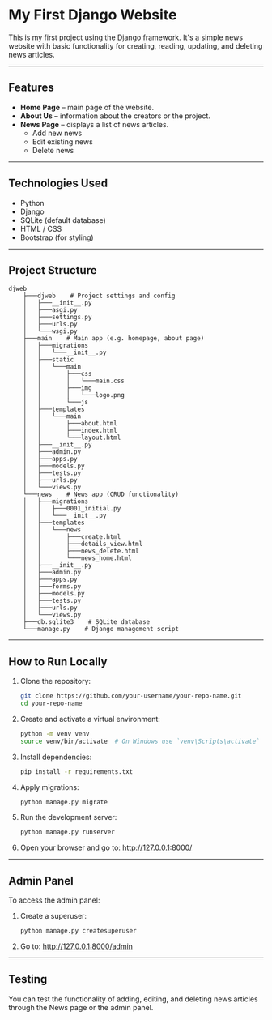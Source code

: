 # My First Django Website

This is my first project using the Django framework. It's a simple news website with basic functionality for creating, 
reading, updating, and deleting news articles.

---

## Features

- **Home Page** – main page of the website.
- **About Us** – information about the creators or the project.
- **News Page** – displays a list of news articles.
  - Add new news
  - Edit existing news
  - Delete news

---

## Technologies Used

- Python
- Django
- SQLite (default database)
- HTML / CSS
- Bootstrap (for styling)

---

## Project Structure

```
djweb
    ├───djweb    # Project settings and config
    │   ├───__init__.py
    │   ├───asgi.py
    │   ├───settings.py
    │   ├───urls.py
    │   └───wsgi.py
    ├───main    # Main app (e.g. homepage, about page)
    │   ├───migrations
    │   │   └───__init__.py
    │   ├───static
    │   │   └───main
    │   │       ├───css
    │   │       │   └───main.css
    │   │       ├───img
    │   │       │   └───logo.png
    │   │       └───js
    │   ├───templates
    │   │   └───main
    │   │       ├───about.html
    │   │       ├───index.html
    │   │       └───layout.html
    │   ├───__init__.py
    │   ├───admin.py
    │   ├───apps.py
    │   ├───models.py
    │   ├───tests.py
    │   ├───urls.py
    │   └───views.py
    └───news    # News app (CRUD functionality)
    │   ├───migrations
    │   │   ├───0001_initial.py
    │   │   └───__init__.py
    │   ├───templates
    │   │   └───news
    │   │       ├───create.html
    │   │       ├───details_view.html
    │   │       ├───news_delete.html
    │   │       └───news_home.html
    │   ├───__init__.py
    │   ├───admin.py
    │   ├───apps.py
    │   ├───forms.py
    │   ├───models.py
    │   ├───tests.py
    │   ├───urls.py
    │   └───views.py
    ├───db.sqlite3    # SQLite database
    └───manage.py    # Django management script
```

---

## How to Run Locally

1. Clone the repository:

   ```bash
   git clone https://github.com/your-username/your-repo-name.git 
   cd your-repo-name
   
2. Create and activate a virtual environment:

    ```bash
    python -m venv venv
    source venv/bin/activate  # On Windows use `venv\Scripts\activate`
   
3. Install dependencies:

    ```bash
    pip install -r requirements.txt
   
4. Apply migrations:

    ```bash
    python manage.py migrate
   
5. Run the development server:

    ```bash
    python manage.py runserver
   
6. Open your browser and go to: http://127.0.0.1:8000/

---

## Admin Panel

To access the admin panel:

1. Create a superuser:

    ```bash
    python manage.py createsuperuser
   
2. Go to: http://127.0.0.1:8000/admin

---

## Testing

You can test the functionality of adding, editing, and deleting news articles through the News page or the admin panel.
